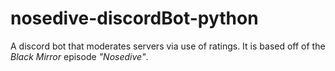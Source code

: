 # nosedive-discordBot-python
A discord bot that moderates servers via use of ratings.
It is based off of the *Black Mirror* episode *"Nosedive"*.
